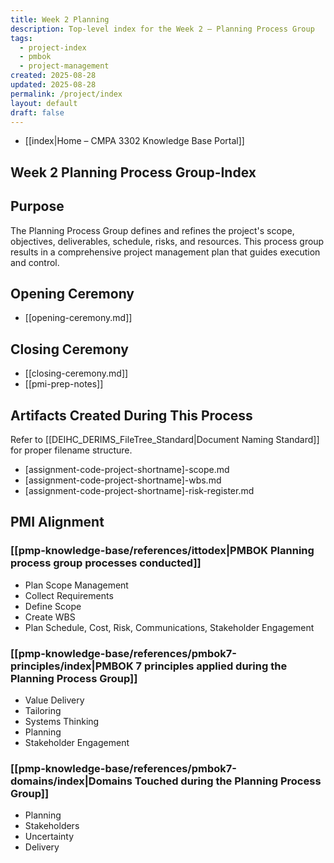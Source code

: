 ```yaml
---
title: Week 2 Planning
description: Top-level index for the Week 2 – Planning Process Group
tags:
  - project-index
  - pmbok
  - project-management
created: 2025-08-28
updated: 2025-08-28
permalink: /project/index
layout: default
draft: false
---
```

- [[index|Home – CMPA 3302 Knowledge Base Portal]]
## Week 2 Planning Process Group-Index

## Purpose
The Planning Process Group defines and refines the project's scope, objectives, deliverables, schedule, risks, and resources. This process group results in a comprehensive project management plan that guides execution and control.

## Opening Ceremony
- [[opening-ceremony.md]]

## Closing Ceremony
- [[closing-ceremony.md]]
- [[pmi-prep-notes]]

## Artifacts Created During This Process
Refer to [[DEIHC_DERIMS_FileTree_Standard|Document Naming Standard]] for proper filename structure.

- [assignment-code-project-shortname]-scope.md
- [assignment-code-project-shortname]-wbs.md
- [assignment-code-project-shortname]-risk-register.md

## PMI Alignment

### [[pmp-knowledge-base/references/ittodex|PMBOK Planning process group processes conducted]]
- Plan Scope Management
- Collect Requirements
- Define Scope
- Create WBS
- Plan Schedule, Cost, Risk, Communications, Stakeholder Engagement

### [[pmp-knowledge-base/references/pmbok7-principles/index|PMBOK 7 principles applied during the Planning Process Group]]
- Value Delivery
- Tailoring
- Systems Thinking
- Planning
- Stakeholder Engagement

### [[pmp-knowledge-base/references/pmbok7-domains/index|Domains Touched during the Planning Process Group]]
- Planning  
- Stakeholders  
- Uncertainty  
- Delivery

